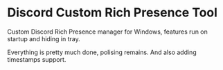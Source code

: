 # Discord Custom Rich Presence Tool
Custom Discord Rich Presence manager for Windows, features run on startup and hiding in tray.

Everything is pretty much done, polising remains. And also adding timestamps support.
